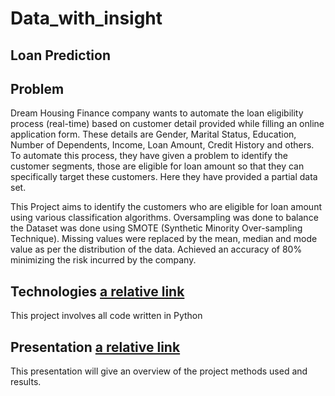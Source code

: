 # Data_with_insight

## Loan Prediction 

## Problem
Dream Housing Finance company wants to automate the loan eligibility process (real-time) based on customer detail provided while filling an online application form. These details are Gender, Marital Status, Education, Number of Dependents, Income, Loan Amount, Credit History and others. To automate this process, they have given a problem to identify the customer segments, those are eligible for loan amount so that they can specifically target these customers. Here they have provided a partial data set.

This Project aims to identify the customers who are eligible for loan amount using various classification algorithms.
Oversampling was done to balance the Dataset was done using SMOTE (Synthetic Minority Over-sampling Technique).
Missing values were replaced by the mean, median and mode value as per the distribution of the data.
Achieved an accuracy of 80% minimizing the risk incurred by the company.

## Technologies [a relative link](loan_prediction.py)
This project involves all code written in Python

## Presentation [a relative link](Loan_pred_presentation.pdf)
This presentation will give an overview of the project methods used and results.
